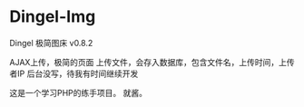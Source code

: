 # Dingel-Img
Dingel 极简图床 v0.8.2

AJAX上传，极简的页面
上传文件，会存入数据库，包含文件名，上传时间，上传者IP
后台没写，待我有时间继续开发

这是一个学习PHP的练手项目。
就酱。
